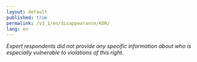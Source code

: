```yaml
---
layout: default
published: true
permalink: /v3_1/en/disappearance/KOR/
lang: en
---
```


_Expert respondents did not provide any specific information about who is especially vulnerable to violations of this right._
